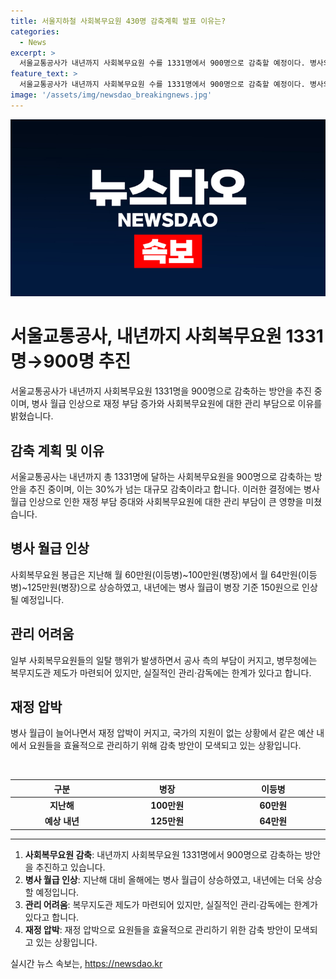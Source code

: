```yaml
---
title: 서울지하철 사회복무요원 430명 감축계획 발표 이유는?
categories:
  - News
excerpt: >
  서울교통공사가 내년까지 사회복무요원 수를 1331명에서 900명으로 감축할 예정이다. 병사의 월급 인상으로 재정 부담과 사회복무요원의 관리 부담이 증가하고 있으며, 이에 따라 대규모 감축이 이루어질 것으로 예상된다. 병사 월급이 늘면서 공사 측의 부담과 관리 어려움이 커지고 있는 가운데, 실질적인 관리와 감독에 한계가 있다는 우려가 제기되고 있다.
feature_text: >
  서울교통공사가 내년까지 사회복무요원 수를 1331명에서 900명으로 감축할 예정이다. 병사의 월급 인상으로 재정 부담과 사회복무요원의 관리 부담이 증가하고 있으며, 이에 따라 대규모 감축이 이루어질 것으로 예상된다. 병사 월급이 늘면서 공사 측의 부담과 관리 어려움이 커지고 있는 가운데, 실질적인 관리와 감독에 한계가 있다는 우려가 제기되고 있다.
image: '/assets/img/newsdao_breakingnews.jpg'
---
```


<p><img src="/assets/img/newsdao_breakingnews.jpg" alt="implanttips 속보" /></p>

<h1>서울교통공사, 내년까지 사회복무요원 1331명→900명 추진</h1>

<p data-ke-size="size16">서울교통공사가 내년까지 사회복무요원 1331명을 900명으로 감축하는 방안을 추진 중이며, 병사 월급 인상으로 재정 부담 증가와 사회복무요원에 대한 관리 부담으로 이유를 밝혔습니다.</p>

<h2>감축 계획 및 이유</h2>

<p data-ke-size="size16">서울교통공사는 내년까지 총 1331명에 달하는 사회복무요원을 900명으로 감축하는 방안을 추진 중이며, 이는 30%가 넘는 대규모 감축이라고 합니다. 이러한 결정에는 병사 월급 인상으로 인한 재정 부담 증대와 사회복무요원에 대한 관리 부담이 큰 영향을 미쳤습니다.</p>

<h2>병사 월급 인상</h2>

<p data-ke-size="size16">사회복무요원 봉급은 지난해 월 60만원(이등병)~100만원(병장)에서 월 64만원(이등병)~125만원(병장)으로 상승하였고, 내년에는 병사 월급이 병장 기준 150원으로 인상될 예정입니다.</p>

<h2>관리 어려움</h2>

<p data-ke-size="size16">일부 사회복무요원들의 일탈 행위가 발생하면서 공사 측의 부담이 커지고, 병무청에는 복무지도관 제도가 마련되어 있지만, 실질적인 관리·감독에는 한계가 있다고 합니다.</p>

<h2>재정 압박</h2>

<p data-ke-size="size16">병사 월급이 늘어나면서 재정 압박이 커지고, 국가의 지원이 없는 상황에서 같은 예산 내에서 요원들을 효율적으로 관리하기 위해 감축 방안이 모색되고 있는 상황입니다.</p>

<p data-ke-size="size16">&nbsp;</p>

<table>
    <thead>
        <tr>
            <th style="text-align: center; width: 300px;"><b>구분</b></th>
            <th style="text-align: center; width: 300px;"><b>병장</b></th>
            <th style="text-align: center; width: 300px;"><b>이등병</b></th>
        </tr>
    </thead>
    <tbody>
        <tr>
            <td style="text-align: center; height: 17px;"><b>지난해</b></td>
            <td style="text-align: center; height: 17px;"><b>100만원</b></td>
            <td style="text-align: center; height: 17px;"><b>60만원</b></td>
        </tr>
        <tr>
            <td style="text-align: center; height: 17px;"><b>예상 내년</b></td>
            <td style="text-align: center; height: 17px;"><b>125만원</b></td>
            <td style="text-align: center; height: 17px;"><b>64만원</b></td>
        </tr>
    </tbody>
</table>

<hr>

<ol>
    <li><b>사회복무요원 감축</b>: 내년까지 사회복무요원 1331명에서 900명으로 감축하는 방안을 추진하고 있습니다.</li>
    <li><b>병사 월급 인상</b>: 지난해 대비 올해에는 병사 월급이 상승하였고, 내년에는 더욱 상승할 예정입니다.</li>
    <li><b>관리 어려움</b>: 복무지도관 제도가 마련되어 있지만, 실질적인 관리·감독에는 한계가 있다고 합니다.</li>
    <li><b>재정 압박</b>: 재정 압박으로 요원들을 효율적으로 관리하기 위한 감축 방안이 모색되고 있는 상황입니다.</li>
</ol>
실시간 뉴스 속보는, <a href="https://newsdao.kr" rel="dofollow">https://newsdao.kr</a>


